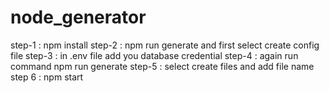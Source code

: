# node_generator

step-1 :  npm install
step-2 : npm run generate and first select create config file
step-3 : in .env file add you database credential
step-4 : again run command npm run generate
step-5 : select create files and add file name
step 6 : npm start 
